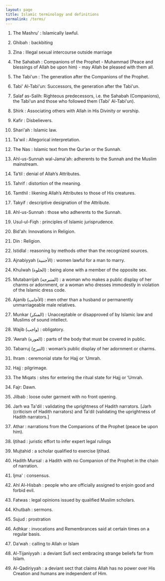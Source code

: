 ```yaml
---
layout: page
title: Islamic terminology and definitions
permalink: /terms/
---
```


1. The Mashru' : Islamically lawful.
2. Ghibah : backbiting
3. Zina : Illegal sexual intercourse outside marriage
4. The Sahabah : Companions of the Prophet - Muhammad (Peace and blessings of Allah be upon him) - may Allah be pleased with them all.
5. The Tabi'un : The generation after the Companions of the Prophet.
6. Tabi' Al-Tabi'un: Successors, the generation after the Tabi'un.
7. Salaf as-Salih: Righteous predecessors, i.e. the Sahabah (Companions), the Tabi'un and those who followed them (Tabi' Al-Tabi'un).
8. Shirk : Associating others with Allah in His Divinity or worship.
9. Kafir : Disbelievers.
10. Shari'ah : Islamic law.
11. Ta'wil : Allegorical interpretation.
12. The Nas : Islamic text from the Qur’an or the Sunnah.
13. Ahl-us-Sunnah wal-Jama'ah: adherents to the Sunnah and the Muslim mainstream.
14. Ta‘til : denial of Allah’s Attributes.
15. Tahrif : distortion of the meaning.
16. Tamthil : likening Allah’s Attributes to those of His creatures.
17. Takyif : descriptive designation of the Attribute.
18. Ahl-us-Sunnah : those who adherents to the Sunnah.
19. Usul-ul-Fiqh : principles of Islamic jurisprudence.
20. Bid'ah: Innovations in Religion.
21. Din : Religion.
22. Istidlal : reasoning by methods other than the recognized sources.
23. Ajnabiyyah (الأجنبية) : women lawful for a man to marry.
24. Khulwah (الخلوة) : being alone with a member of the opposite sex.
25. Mutabarrijah (المتبرجة) : a woman who makes a public display of her charms or adornment, or a woman who dresses immodestly in violation of the Islamic dress code.
26. Ajanib (الأجانب) : men other than a husband or permanently unmarriageable male relatives.
27. Munkar (المنكر) : Unacceptable or disapproved of by Islamic law and Muslims of sound intellect.
28. Wajib (واجب) : obligatory.
29. 'Awrah (العورة) : parts of the body that must be covered in public.
30. Tabarruj (التبرج) : woman’s public display of her adornment or charms.
31. Ihram : ceremonial state for Hajj or 'Umrah.
32. Hajj : pilgrimage.
33. The Miqats : sites for entering the ritual state for Hajj or ‘Umrah.
34. Fajr: Dawn.
35. Jilbab : loose outer garment with no front opening.
36. Jarh wa Ta'dil : validating the uprightness of Hadith narrators. [Jarh (criticism of Hadith narrators) and Ta'dil (validating the uprightness of Hadith narrators.]
37. Athar : narrations from the Companions of the Prophet (peace be upon him).
38. Ijtihad : juristic effort to infer expert legal rulings
39. Mujtahid : a scholar qualified to exercise Ijtihad.
40. Hadith Mursal : a Hadith with no Companion of the Prophet in the chain of narration.
41. Ijma' : consensus.
42. Ahl Al-Hisbah : people who are officially assigned to enjoin good and forbid evil.
43. Fatwas : legal opinions issued by qualified Muslim scholars.
44. Khutbah : sermons.
45. Sujud : prostration
46. Adhkar : invocations and Remembrances said at certain times on a regular basis.
47. Da‘wah : calling to Allah or Islam


1. Al-Tijaniyyah : a deviant Sufi sect embracing strange beliefs far from Islam.
2. Al-Qadiriyyah : a deviant sect that claims Allah has no power over His Creation and humans are independent of Him.
